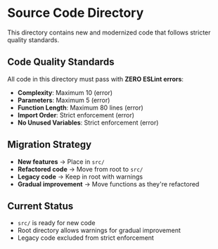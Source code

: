 # Source Code Directory

This directory contains new and modernized code that follows stricter quality standards.

## Code Quality Standards

All code in this directory must pass with **ZERO ESLint errors**:

- **Complexity**: Maximum 10 (error)
- **Parameters**: Maximum 5 (error)
- **Function Length**: Maximum 80 lines (error)
- **Import Order**: Strict enforcement (error)
- **No Unused Variables**: Strict enforcement (error)

## Migration Strategy

- **New features** → Place in `src/`
- **Refactored code** → Move from root to `src/`
- **Legacy code** → Keep in root with warnings
- **Gradual improvement** → Move functions as they're refactored

## Current Status

- `src/` is ready for new code
- Root directory allows warnings for gradual improvement
- Legacy code excluded from strict enforcement
